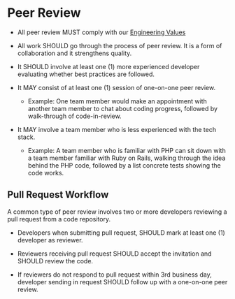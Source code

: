 # Peer Review

- All peer review MUST comply with our [Engineering Values](../culture/values.md)

- All work SHOULD go through the process of peer review. It is a form of collaboration and it strengthens  quality.

- It SHOULD involve at least one (1) more experienced developer evaluating whether best practices are followed.

- It MAY consist of at least one (1) session of one-on-one peer review.

  - Example: One team member would make an appointment with another team member to chat about coding progress, followed by walk-through of code-in-review.

- It MAY involve a team member who is less experienced with the tech stack.

  - Example: A team member who is familiar with PHP can sit down with a team member familiar with Ruby on Rails, walking through the idea behind the PHP code, followed by a list concrete tests showing the code works.
  
## Pull Request Workflow

A common type of peer review involves two or more developers reviewing a pull request from a code repository.


- Developers when submitting pull request, SHOULD mark at least one (1) developer as reviewer.

- Reviewers receiving pull request SHOULD accept the invitation and SHOULD review the code.

- If reviewers do not respond to pull request within 3rd business day, developer sending in request SHOULD follow up with a one-on-one peer review.
